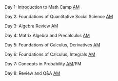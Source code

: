 Day 1: Introduction to Math Camp [AM](day1-intro.pdf) 

Day 2: Foundations of Quantitative Social Science [AM](day2-am.pdf) 

Day 3: Algebra Review [AM](day3-am.pdf) 

Day 4: Matrix Algebra and Precalculus [AM](day4-am.pdf) 

Day 5: Foundations of Calculus, Derivatives [AM](day5-am.pdf) 

Day 6: Foundations of Calculus, Integrals [AM](day6-am.pdf) 

Day 7: Concepts in Probability [AM](day7-am.pdf)/PM

Day 8: Review and Q&A [AM](day8-am.pdf)
